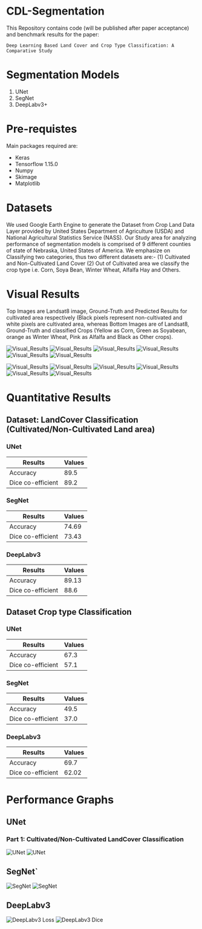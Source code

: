 # CDL-Segmentation
This Repository contains code (will be published after paper acceptance) and benchmark results for the paper:
```
Deep Learning Based Land Cover and Crop Type Classification: A Comparative Study
```

# Segmentation Models
1. UNet
2. SegNet
3. DeepLabv3+

# Pre-requistes
Main packages required are:
 - Keras
 - Tensorflow 1.15.0
 - Numpy
 - Skimage
 - Matplotlib

# Datasets
We used Google Earth Engine to generate the Dataset from Crop Land Data Layer provided by United States Department of Agriculture (USDA)
 and National Agricultural Statistics Service (NASS). Our Study area for analyzing performance of segmentation models is comprised of 9 different 
 counties of state of Nebraska, United States of America. We emphasize on Classifying two categories, thus two different datasets are:-
 (1) Cultivated and Non-Cultivated Land Cover 
 (2) Out of Cultivated area we classify the crop type i.e. Corn, Soya Bean, Winter Wheat, Alfalfa Hay and Others.

# Visual Results
Top Images are Landsat8 image, Ground-Truth and Predicted Results for cultivated area respectively (Black pixels represent non-cultivated and white pixels are cultivated area,
 whereas Bottom Images are of Landsat8, Ground-Truth and classified Crops (Yellow as Corn, Green as Soyabean, orange as Winter Wheat, Pink as Alfalfa and Black as Other crops).
 

![Visual_Results](Images/landcover_1.png)
![Visual_Results](Images/landcover_2.png)
![Visual_Results](Images/landcover_3.png)
![Visual_Results](Images/landcover_4.png)
![Visual_Results](Images/landcover_5.png)
![Visual_Results](Images/landcover_6.png)


![Visual_Results](Images/crop_1.png)
![Visual_Results](Images/crop_2.png)
![Visual_Results](Images/crop_3.png)
![Visual_Results](Images/crop_4.png)
![Visual_Results](Images/crop_5.png)
![Visual_Results](Images/crop_6.png)

# Quantitative Results

## Dataset: LandCover Classification (Cultivated/Non-Cultivated Land area)
### UNet
Results | Values
------------ | -------------
Accuracy | 89.5
Dice co-efficient |89.2


### SegNet
Results | Values
------------ | -------------
Accuracy| 74.69
Dice co-efficient | 73.43

### DeepLabv3
Results | Values
------------ | -------------
Accuracy | 89.13
Dice co-efficient | 88.6

## Dataset Crop type Classification
### UNet
Results | Values
------------ | -------------
Accuracy | 67.3
Dice co-efficient |57.1


### SegNet
Results | Values
------------ | -------------
Accuracy| 49.5
Dice co-efficient | 37.0

### DeepLabv3
Results | Values
------------ | -------------
Accuracy | 69.7
Dice co-efficient | 62.02


# Performance Graphs

## UNet

### Part 1: Cultivated/Non-Cultivated LandCover Classification
![UNet](Graphs/unet_loss.PNG)
![UNet](Graphs/unet_Dice_coefficent.PNG)

## SegNet`
![SegNet](Graphs/segnet_loss.PNG)
![SegNet](Graphs/segnet_dice_coefficient.PNG)

## DeepLabv3
![DeepLabv3 Loss](Graphs/deep_Dice_Loss.PNG)
![DeepLabv3 Dice](Graphs/deep_Dice_Co-efficient.PNG)


